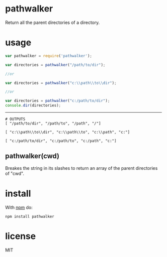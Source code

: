 # pathwalker

Return all the parent directories of a directory.

# usage

``` js
var pathwalker = require('pathwalker');

var directories = pathwalker("/path/to/dir");

//or

var directories = pathwalker("c:\\path\\to\\dir");

//or

var directories = pathwalker("c:/path/to/dir");
console.dir(directories);
```

***

```
# OUTPUTS
[ "/path/to/dir", "/path/to", "/path", "/"]

[ "c:\\path\\to\\dir", "c:\\path\\to", "c:\\path", "c:"]

[ "c:/path/to/dir", "c:/path/to", "c:/path", "c:"]
```

## pathwalker(cwd)

Breakes the string in its slashes to return an array of the parent directories of "cwd".

# install

With [npm](http://npmjs.org) do:

```
npm install pathwalker
```

# license

MIT